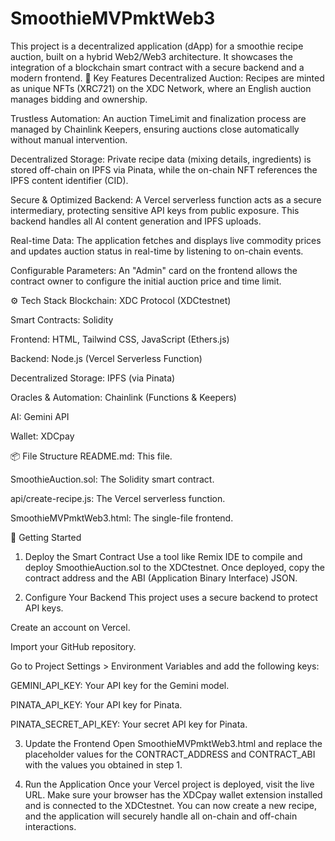 # SmoothieMVPmktWeb3
This project is a decentralized application (dApp) for a smoothie recipe auction, built on a hybrid Web2/Web3 architecture. It showcases the integration of a blockchain smart contract with a secure backend and a modern frontend.
🚀 Key Features
Decentralized Auction: Recipes are minted as unique NFTs (XRC721) on the XDC Network, where an English auction manages bidding and ownership.

Trustless Automation: An auction TimeLimit and finalization process are managed by Chainlink Keepers, ensuring auctions close automatically without manual intervention.

Decentralized Storage: Private recipe data (mixing details, ingredients) is stored off-chain on IPFS via Pinata, while the on-chain NFT references the IPFS content identifier (CID).

Secure & Optimized Backend: A Vercel serverless function acts as a secure intermediary, protecting sensitive API keys from public exposure. This backend handles all AI content generation and IPFS uploads.

Real-time Data: The application fetches and displays live commodity prices and updates auction status in real-time by listening to on-chain events.

Configurable Parameters: An "Admin" card on the frontend allows the contract owner to configure the initial auction price and time limit.

⚙️ Tech Stack
Blockchain: XDC Protocol (XDCtestnet)

Smart Contracts: Solidity

Frontend: HTML, Tailwind CSS, JavaScript (Ethers.js)

Backend: Node.js (Vercel Serverless Function)

Decentralized Storage: IPFS (via Pinata)

Oracles & Automation: Chainlink (Functions & Keepers)

AI: Gemini API

Wallet: XDCpay

📦 File Structure
README.md: This file.

SmoothieAuction.sol: The Solidity smart contract.

api/create-recipe.js: The Vercel serverless function.

SmoothieMVPmktWeb3.html: The single-file frontend.

🏁 Getting Started
1. Deploy the Smart Contract
Use a tool like Remix IDE to compile and deploy SmoothieAuction.sol to the XDCtestnet. Once deployed, copy the contract address and the ABI (Application Binary Interface) JSON.

2. Configure Your Backend
This project uses a secure backend to protect API keys.

Create an account on Vercel.

Import your GitHub repository.

Go to Project Settings > Environment Variables and add the following keys:

GEMINI_API_KEY: Your API key for the Gemini model.

PINATA_API_KEY: Your API key for Pinata.

PINATA_SECRET_API_KEY: Your secret API key for Pinata.

3. Update the Frontend
Open SmoothieMVPmktWeb3.html and replace the placeholder values for the CONTRACT_ADDRESS and CONTRACT_ABI with the values you obtained in step 1.

4. Run the Application
Once your Vercel project is deployed, visit the live URL. Make sure your browser has the XDCpay wallet extension installed and is connected to the XDCtestnet. You can now create a new recipe, and the application will securely handle all on-chain and off-chain interactions.
